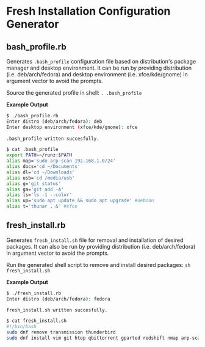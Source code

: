 # Fresh Installation Configuration Generator

## bash_profile.rb  
Generates `.bash_profile` configuration file based on distribution's package manager and desktop environment. It can be run by providing distribution (i.e. deb/arch/fedora) and desktop environment (i.e. xfce/kde/gnome) in argument vector to avoid the prompts.

Source the generated profile in shell: `. .bash_profile`

__Example Output__
```sh  
$ ./bash_profile.rb  
Enter distro (deb/arch/fedora): deb  
Enter desktop environment (xfce/kde/gnome): xfce  
  
.bash_profile written succesfully.  
```  
```sh
$ cat .bash_profile  
export PATH=~/runz:$PATH  
alias map='sudo arp-scan 192.168.1.0/24'  
alias docs='cd ~/Documents'  
alias dl='cd ~/Downloads'  
alias usb='cd /media/usb'  
alias g='git status'  
alias ga='git add -A'  
alias ls='ls -1 --color'  
alias up='sudo apt update && sudo apt upgrade' #debian  
alias t='thunar . &' #xfce  
```
## fresh_install.rb  
Generates `fresh_install.sh` file for removal and installation of desired packages. It can also be run by providing distribution (i.e. deb/arch/fedora) in argument vector to avoid the prompts.

Run the generated shell script to remove and install desired packages: `sh fresh_install.sh`

__Example Output__
```sh
$ ./fresh_install.rb
Enter distro (deb/arch/fedora): fedora

fresh_install.sh written succesfully.
```
```sh
$ cat fresh_install.sh 
#!/bin/bash
sudo dnf remove transmission thunderbird
sudo dnf install vim git htop qbittorrent gparted redshift nmap arp-scan
```

